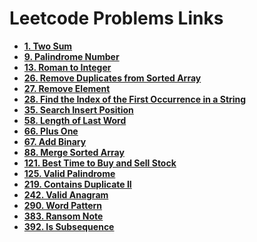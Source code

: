 # Leetcode Problems Links

- **[1. Two Sum](https://leetcode.com/problems/two-sum/)**
- **[9. Palindrome Number](https://leetcode.com/problems/palindrome-number/)**
- **[13. Roman to Integer](https://leetcode.com/problems/roman-to-integer/)**
- **[26. Remove Duplicates from Sorted Array](https://leetcode.com/problems/remove-duplicates-from-sorted-array/)**
- **[27. Remove Element](https://leetcode.com/problems/remove-element/)**
- **[28. Find the Index of the First Occurrence in a String](https://leetcode.com/problems/find-the-index-of-the-first-occurrence-in-a-string/)**
- **[35. Search Insert Position](https://leetcode.com/problems/search-insert-position/)**
- **[58. Length of Last Word](https://leetcode.com/problems/length-of-last-word/)**
- **[66. Plus One](https://leetcode.com/problems/plus-one/)**
- **[67. Add Binary](https://leetcode.com/problems/add-binary/)**
- **[88. Merge Sorted Array](https://leetcode.com/problems/merge-sorted-array/)**
- **[121. Best Time to Buy and Sell Stock](https://leetcode.com/problems/best-time-to-buy-and-sell-stock/)**
- **[125. Valid Palindrome](https://leetcode.com/problems/valid-palindrome/)**
- **[219. Contains Duplicate II](https://leetcode.com/problems/contains-duplicate-ii/)**
- **[242. Valid Anagram](https://leetcode.com/problems/valid-anagram/)**
- **[290. Word Pattern](https://leetcode.com/problems/word-pattern/)**
- **[383. Ransom Note](https://leetcode.com/problems/ransom-note/)**
- **[392. Is Subsequence](https://leetcode.com/problems/is-subsequence/)**
